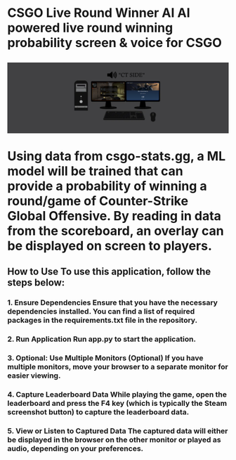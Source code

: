 <h1> CSGO Live Round Winner AI
AI powered live round winning probability screen & voice for CSGO

![alt text](https://github.com/TChowdhury1999/CSGO_Data_Analysis/blob/main/images/readme_image.png?raw=true)

Using data from csgo-stats.gg, a ML model will be trained that can provide a probability of winning a round/game of Counter-Strike Global Offensive. By reading in data from the scoreboard, an overlay can be displayed on screen to players.

<h2> How to Use
To use this application, follow the steps below:

<h3> 1. Ensure Dependencies
Ensure that you have the necessary dependencies installed. You can find a list of required packages in the requirements.txt file in the repository.

<h3> 2. Run Application
Run app.py to start the application.

<h3> 3. Optional: Use Multiple Monitors
(Optional) If you have multiple monitors, move your browser to a separate monitor for easier viewing.

<h3> 4. Capture Leaderboard Data
While playing the game, open the leaderboard and press the F4 key (which is typically the Steam screenshot button) to capture the leaderboard data.

<h3> 5. View or Listen to Captured Data
The captured data will either be displayed in the browser on the other monitor or played as audio, depending on your preferences.
